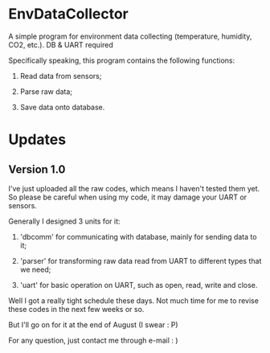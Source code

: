 # EnvDataCollector
A simple program for environment data collecting (temperature, humidity, CO2, etc.). DB &amp; UART required

Specifically speaking, this program contains the following functions:

1. Read data from sensors;

2. Parse raw data;

3. Save data onto database.

# Updates
## Version 1.0
I've just uploaded all the raw codes, which means I haven't tested them yet. So please be careful when using my code, it may damage your UART or sensors.

Generally I designed 3 units for it:

1. 'dbcomm' for communicating with database, mainly for sending data to it;

2. 'parser' for transforming raw data read from UART to different types that we need;

3. 'uart' for basic operation on UART, such as open, read, write and close.

Well I got a really tight schedule these days. Not much time for me to revise these codes in the next few weeks or so.

But I'll go on for it at the end of August (I swear : P)

For any question, just contact me through e-mail : )
